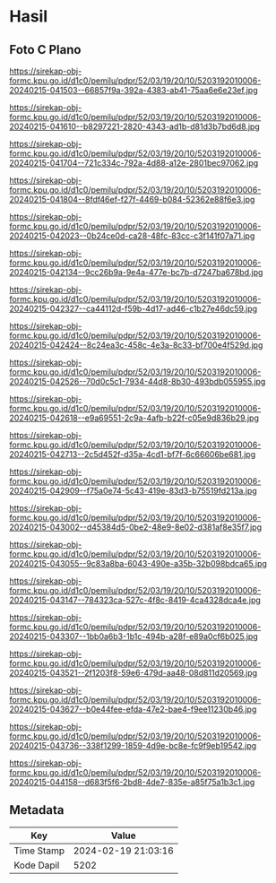 # Hasil

## Foto C Plano

https://sirekap-obj-formc.kpu.go.id/d1c0/pemilu/pdpr/52/03/19/20/10/5203192010006-20240215-041503--66857f9a-392a-4383-ab41-75aa6e6e23ef.jpg

https://sirekap-obj-formc.kpu.go.id/d1c0/pemilu/pdpr/52/03/19/20/10/5203192010006-20240215-041610--b8297221-2820-4343-ad1b-d81d3b7bd6d8.jpg

https://sirekap-obj-formc.kpu.go.id/d1c0/pemilu/pdpr/52/03/19/20/10/5203192010006-20240215-041704--721c334c-792a-4d88-a12e-2801bec97062.jpg

https://sirekap-obj-formc.kpu.go.id/d1c0/pemilu/pdpr/52/03/19/20/10/5203192010006-20240215-041804--8fdf46ef-f27f-4469-b084-52362e88f6e3.jpg

https://sirekap-obj-formc.kpu.go.id/d1c0/pemilu/pdpr/52/03/19/20/10/5203192010006-20240215-042023--0b24ce0d-ca28-48fc-83cc-c3f141f07a71.jpg

https://sirekap-obj-formc.kpu.go.id/d1c0/pemilu/pdpr/52/03/19/20/10/5203192010006-20240215-042134--9cc26b9a-9e4a-477e-bc7b-d7247ba678bd.jpg

https://sirekap-obj-formc.kpu.go.id/d1c0/pemilu/pdpr/52/03/19/20/10/5203192010006-20240215-042327--ca44112d-f59b-4d17-ad46-c1b27e46dc59.jpg

https://sirekap-obj-formc.kpu.go.id/d1c0/pemilu/pdpr/52/03/19/20/10/5203192010006-20240215-042424--8c24ea3c-458c-4e3a-8c33-bf700e4f529d.jpg

https://sirekap-obj-formc.kpu.go.id/d1c0/pemilu/pdpr/52/03/19/20/10/5203192010006-20240215-042526--70d0c5c1-7934-44d8-8b30-493bdb055955.jpg

https://sirekap-obj-formc.kpu.go.id/d1c0/pemilu/pdpr/52/03/19/20/10/5203192010006-20240215-042618--e9a69551-2c9a-4afb-b22f-c05e9d836b29.jpg

https://sirekap-obj-formc.kpu.go.id/d1c0/pemilu/pdpr/52/03/19/20/10/5203192010006-20240215-042713--2c5d452f-d35a-4cd1-bf7f-6c66606be681.jpg

https://sirekap-obj-formc.kpu.go.id/d1c0/pemilu/pdpr/52/03/19/20/10/5203192010006-20240215-042909--f75a0e74-5c43-419e-83d3-b75519fd213a.jpg

https://sirekap-obj-formc.kpu.go.id/d1c0/pemilu/pdpr/52/03/19/20/10/5203192010006-20240215-043002--d45384d5-0be2-48e9-8e02-d381af8e35f7.jpg

https://sirekap-obj-formc.kpu.go.id/d1c0/pemilu/pdpr/52/03/19/20/10/5203192010006-20240215-043055--9c83a8ba-6043-490e-a35b-32b098bdca65.jpg

https://sirekap-obj-formc.kpu.go.id/d1c0/pemilu/pdpr/52/03/19/20/10/5203192010006-20240215-043147--784323ca-527c-4f8c-8419-4ca4328dca4e.jpg

https://sirekap-obj-formc.kpu.go.id/d1c0/pemilu/pdpr/52/03/19/20/10/5203192010006-20240215-043307--1bb0a6b3-1b1c-494b-a28f-e89a0cf6b025.jpg

https://sirekap-obj-formc.kpu.go.id/d1c0/pemilu/pdpr/52/03/19/20/10/5203192010006-20240215-043521--2f1203f8-59e6-479d-aa48-08d811d20569.jpg

https://sirekap-obj-formc.kpu.go.id/d1c0/pemilu/pdpr/52/03/19/20/10/5203192010006-20240215-043627--b0e44fee-efda-47e2-bae4-f9ee11230b46.jpg

https://sirekap-obj-formc.kpu.go.id/d1c0/pemilu/pdpr/52/03/19/20/10/5203192010006-20240215-043736--338f1299-1859-4d9e-bc8e-fc9f9eb19542.jpg

https://sirekap-obj-formc.kpu.go.id/d1c0/pemilu/pdpr/52/03/19/20/10/5203192010006-20240215-044158--d683f5f6-2bd8-4de7-835e-a85f75a1b3c1.jpg


## Metadata

| Key        | Value               |
| ---------- | ------------------- |
| Time Stamp | 2024-02-19 21:03:16 |
| Kode Dapil | 5202                |



